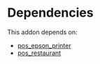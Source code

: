 # Dependencies

This addon depends on:

- [pos_epson_printer](https://github.com/bringout/oca-ocb-pos/tree/6a3f3ca3279c4ebff025a87832bc4284545a00ac/odoo-bringout-oca-ocb-pos_epson_printer)
- [pos_restaurant](https://github.com/bringout/oca-ocb-pos/tree/6a3f3ca3279c4ebff025a87832bc4284545a00ac/odoo-bringout-oca-ocb-pos_restaurant)
